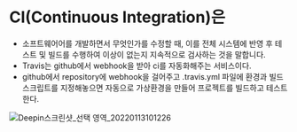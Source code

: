 # CI(Continuous Integration)은
- 소프트웨어어를 개발하면서 무엇인가를 수정할 때, 이를 전체 시스템에 반영 후 테스트 및 빌드를 수행하여 이상이 없는지 지속적으로 검사하는 것을 말합니다.
- Travis는 github에서 webhook을 받아 ci를 자동화해주는 서비스이다.
- github에서 repository에 webhook을 걸어주고 .travis.yml 파일에 환경과 빌드스크립트를 지정해놓으면
   자동으로 가상환경을 만들어 프로젝트를 빌드하고 테스트한다.
   
![Deepin스크린샷_선택 영역_20220113101226](https://user-images.githubusercontent.com/31919227/149248100-593f23bf-3acb-4f4e-964d-7aae2e45b52a.png)
